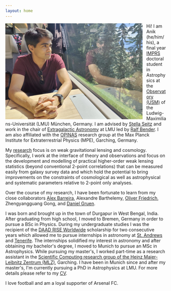 ```yaml
---
layout: home
---
```


<img align="left" width="430" height="300" src="images/Anik_Halder_img.jpg" alt="Anik Halder image" style="float:left; padding-right:12px" />

Hi! I am Anik (he/him/his), a final year [IMPRS](https://www.imprs-astro.mpg.de/content/about-imprs-astrophysics.html) doctoral student in Astrophysics at the [Observatory (USM)](https://www.usm.uni-muenchen.de/) of the Ludwig-Maximilians-Universität (LMU) München, Germany. I am advised by [Stella Seitz](https://www.usm.lmu.de/people/stella/stella.html) and work in the chair of [Extragalactic Astronomy](https://www.exgal.physik.uni-muenchen.de/index.html) at LMU led by [Ralf Bender](https://www.mpe.mpg.de/~bender/). I am also affiliated with the [OPINAS](https://www.mpe.mpg.de/opinas-en) research group at the Max Planck Institute for Extraterrestrial Physics (MPE), Garching, Germany.  

My [research](research.md) focus is on weak gravitational lensing and cosmology. Specifically, I work at the interface of theory and observations and focus on the development and modelling of practical higher-order weak lensing statistics (beyond conventional 2-point correlations) that can be measured easily from galaxy survey data and which hold the potential to bring improvements on the constraints of cosmological as well as astrophysical and systematic parameters relative to 2-point only analyses.

Over the course of my research, I have been fortunate to learn from my close collaborators [Alex Barreira](https://www.origins-cluster.de/forschung/origins-fellows/barreira), Alexandre Barthelemy, [Oliver Friedrich](https://www.usm.lmu.de/~oliverf/), Zhengyangguang Gong, and [Daniel Gruen](https://www.physik.lmu.de/en/about-us/people/contact-page/gruen.html).

I was born and brought up in the town of Durgapur in West Bengal, India. After graduating from high school, I moved to Bremen, Germany in order to pursue a BSc in Physics. During my undergraduate studies I was the recipient of the [DAAD RISE Worldwide](https://www.daad.de/rise/en/rise-worldwide/) scholarship for two consecutive years which allowed me to pursue internships in astronomy at [St. Andrews](https://www.st-andrews.ac.uk/physics-astronomy/about/) and [Tenerife](https://www.iac.es/en). The internships solidified my interest in astronomy and after obtaining my bachelor's degree, I moved to Munich to pursue an MSc in Astrophysics. While pursuing my master's, I worked part-time as a research assistant in the
[Scientific Computing research group of the Heinz Maier-Leibnitz Zentrum (MLZ)](https://mlz-garching.de/englisch/science-und-projects/project-coordination/scientific-computing.html), Garching. I have been in Munich since and after my master's, I'm currently pursuing a PhD in Astrophysics at LMU. For more details please refer to my [CV](cv/AnikHalder_CV.pdf).

I love football and am a loyal supporter of Arsenal FC.
